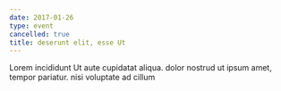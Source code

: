 ```yaml
---
date: 2017-01-26
type: event
cancelled: true
title: deserunt elit, esse Ut
---
```

Lorem incididunt Ut aute cupidatat aliqua. dolor nostrud ut ipsum amet, tempor pariatur. nisi voluptate ad cillum